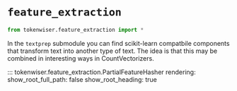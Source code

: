 # `feature_extraction`

```python
from tokenwiser.feature_extraction import *
```

In the `textprep` submodule you can find scikit-learn compatbile
components that transform text into another type of text. The idea
is that this may be combined in interesting ways in CountVectorizers.

::: tokenwiser.feature_extraction.PartialFeatureHasher
    rendering:
        show_root_full_path: false
        show_root_heading: true
